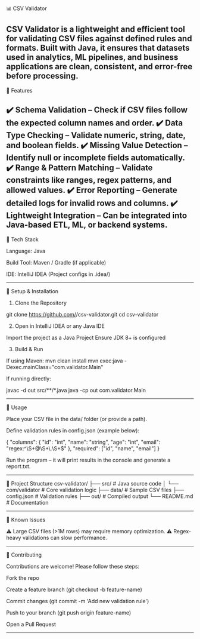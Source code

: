 📊 CSV Validator

CSV Validator is a lightweight and efficient tool for validating CSV files against defined rules and formats.
Built with Java, it ensures that datasets used in analytics, ML pipelines, and business applications are clean, consistent, and error-free before processing.
-------------------------------------------------------------------------------------------------------------------------------------------------------
🚀 Features

✔️ Schema Validation – Check if CSV files follow the expected column names and order.
✔️ Data Type Checking – Validate numeric, string, date, and boolean fields.
✔️ Missing Value Detection – Identify null or incomplete fields automatically.
✔️ Range & Pattern Matching – Validate constraints like ranges, regex patterns, and allowed values.
✔️ Error Reporting – Generate detailed logs for invalid rows and columns.
✔️ Lightweight Integration – Can be integrated into Java-based ETL, ML, or backend systems.
-------------------------------------------------------------------------------------------------------------------------------------------------------
🧠 Tech Stack

Language: Java

Build Tool: Maven / Gradle (if applicable)

IDE: IntelliJ IDEA (Project configs in .idea/)

-------------------------------------------------------------------------------------------------------------------------------------------------------
🔧 Setup & Installation

1. Clone the Repository

git clone https://github.com/<your-username>/csv-validator.git
cd csv-validator

2. Open in IntelliJ IDEA or any Java IDE

Import the project as a Java Project
Ensure JDK 8+ is configured

3. Build & Run

If using Maven:
mvn clean install
mvn exec:java -Dexec.mainClass="com.validator.Main"

If running directly:

javac -d out src/**/*.java
java -cp out com.validator.Main

-------------------------------------------------------------------------------------------------------------------------------------------------------
🧪 Usage

Place your CSV file in the data/ folder (or provide a path).

Define validation rules in config.json (example below):

{
  "columns": {
    "id": "int",
    "name": "string",
    "age": "int",
    "email": "regex:^\\S+@\\S+\\.\\S+$"
  },
  "required": ["id", "name", "email"]
}


Run the program – it will print results in the console and generate a report.txt.

-------------------------------------------------------------------------------------------------------------------------------------------------------
📁 Project Structure
csv-validator/
├── src/                  # Java source code
│   └── com/validator     # Core validation logic
├── data/                 # Sample CSV files
├── config.json           # Validation rules
├── out/                  # Compiled output
└── README.md             # Documentation

-------------------------------------------------------------------------------------------------------------------------------------------------------
📌 Known Issues

⚠️ Large CSV files (>1M rows) may require memory optimization.
⚠️ Regex-heavy validations can slow performance.

-------------------------------------------------------------------------------------------------------------------------------------------------------
🤝 Contributing

Contributions are welcome! Please follow these steps:

Fork the repo

Create a feature branch (git checkout -b feature-name)

Commit changes (git commit -m 'Add new validation rule')

Push to your branch (git push origin feature-name)

Open a Pull Request

-------------------------------------------------------------------------------------------------------------------------------------------------------
